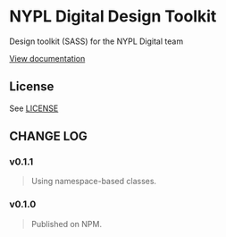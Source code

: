 # NYPL Digital Design Toolkit
Design toolkit (SASS) for the NYPL Digital team

[View documentation](http://nypl.github.io/design-toolkit/docs/)

## License

See [LICENSE](LICENSE.md)

## CHANGE LOG

### v0.1.1
> Using namespace-based classes.

### v0.1.0
> Published on NPM.
